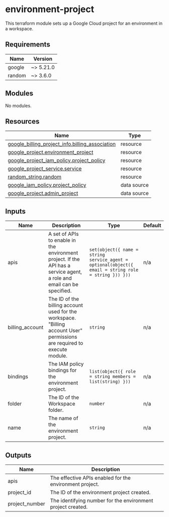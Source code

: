 <!-- BEGIN_TF_DOCS -->
# environment-project

This terraform module sets up a Google Cloud project for an environment in a
workspace.

## Requirements

| Name | Version |
|------|---------|
| google | ~> 5.21.0 |
| random | ~> 3.6.0 |

## Modules

No modules.

## Resources

| Name | Type |
|------|------|
| [google_billing_project_info.billing_association](https://registry.terraform.io/providers/hashicorp/google/latest/docs/resources/billing_project_info) | resource |
| [google_project.environment_project](https://registry.terraform.io/providers/hashicorp/google/latest/docs/resources/project) | resource |
| [google_project_iam_policy.project_policy](https://registry.terraform.io/providers/hashicorp/google/latest/docs/resources/project_iam_policy) | resource |
| [google_project_service.service](https://registry.terraform.io/providers/hashicorp/google/latest/docs/resources/project_service) | resource |
| [random_string.random](https://registry.terraform.io/providers/hashicorp/random/latest/docs/resources/string) | resource |
| [google_iam_policy.project_policy](https://registry.terraform.io/providers/hashicorp/google/latest/docs/data-sources/iam_policy) | data source |
| [google_project.admin_project](https://registry.terraform.io/providers/hashicorp/google/latest/docs/data-sources/project) | data source |

## Inputs

| Name | Description | Type | Default |
|------|-------------|------|---------|
| apis | A set of APIs to enable in the environment project. If the API has a service agent, a role and email can be specified. | ```set(object({ name = string service_agent = optional(object({ email = string role = string })) }))``` | n/a |
| billing\_account | The ID of the billing account used for the workspace. "Billing account User" permissions are required to execute module. | `string` | n/a |
| bindings | The IAM policy bindings for the environment project. | ```list(object({ role = string members = list(string) }))``` | n/a |
| folder | The ID of the Workspace folder. | `number` | n/a |
| name | The name of the environment project. | `string` | n/a |

## Outputs

| Name | Description |
|------|-------------|
| apis | The effective APIs enabled for the environment project. |
| project\_id | The ID of the environment project created. |
| project\_number | The identifying number for the environment project created. |
<!-- END_TF_DOCS -->